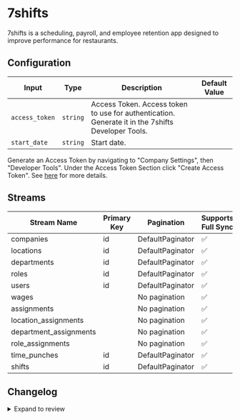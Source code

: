 # 7shifts
7shifts is a scheduling, payroll, and employee retention app designed to improve performance for restaurants.

## Configuration

| Input | Type | Description | Default Value |
|-------|------|-------------|---------------|
| `access_token` | `string` | Access Token. Access token to use for authentication. Generate it in the 7shifts Developer Tools. |  |
| `start_date` | `string` | Start date.  |  |

Generate an Access Token by navigating to "Company Settings", then "Developer Tools". Under the Access Token Section click "Create Access Token". See [here](https://developers.7shifts.com/reference/authentication#creating-access-tokens) for more details.

## Streams
| Stream Name | Primary Key | Pagination | Supports Full Sync | Supports Incremental |
|-------------|-------------|------------|---------------------|----------------------|
| companies | id | DefaultPaginator | ✅ |  ✅  |
| locations | id | DefaultPaginator | ✅ |  ✅  |
| departments | id | DefaultPaginator | ✅ |  ✅  |
| roles | id | DefaultPaginator | ✅ |  ✅  |
| users | id | DefaultPaginator | ✅ |  ✅  |
| wages |  | No pagination | ✅ |  ❌  |
| assignments |  | No pagination | ✅ |  ❌  |
| location_assignments |  | No pagination | ✅ |  ❌  |
| department_assignments |  | No pagination | ✅ |  ❌  |
| role_assignments |  | No pagination | ✅ |  ❌  |
| time_punches | id | DefaultPaginator | ✅ |  ✅  |
| shifts | id | DefaultPaginator | ✅ |  ✅  |

## Changelog

<details>
  <summary>Expand to review</summary>

| Version | Date | Pull Request | Subject |
|---------|------|--------------|---------|
| 0.0.29 | 2025-09-02 | [65634](https://github.com/airbytehq/airbyte/pull/65634) | Update dependencies |
| 0.0.28 | 2025-07-26 | [63784](https://github.com/airbytehq/airbyte/pull/63784) | Update dependencies |
| 0.0.27 | 2025-07-19 | [63455](https://github.com/airbytehq/airbyte/pull/63455) | Update dependencies |
| 0.0.26 | 2025-07-12 | [63092](https://github.com/airbytehq/airbyte/pull/63092) | Update dependencies |
| 0.0.25 | 2025-06-28 | [60637](https://github.com/airbytehq/airbyte/pull/60637) | Update dependencies |
| 0.0.24 | 2025-05-10 | [59906](https://github.com/airbytehq/airbyte/pull/59906) | Update dependencies |
| 0.0.23 | 2025-05-03 | [59328](https://github.com/airbytehq/airbyte/pull/59328) | Update dependencies |
| 0.0.22 | 2025-04-26 | [58688](https://github.com/airbytehq/airbyte/pull/58688) | Update dependencies |
| 0.0.21 | 2025-04-19 | [58241](https://github.com/airbytehq/airbyte/pull/58241) | Update dependencies |
| 0.0.20 | 2025-04-12 | [57622](https://github.com/airbytehq/airbyte/pull/57622) | Update dependencies |
| 0.0.19 | 2025-04-05 | [57120](https://github.com/airbytehq/airbyte/pull/57120) | Update dependencies |
| 0.0.18 | 2025-03-29 | [56602](https://github.com/airbytehq/airbyte/pull/56602) | Update dependencies |
| 0.0.17 | 2025-03-22 | [55404](https://github.com/airbytehq/airbyte/pull/55404) | Update dependencies |
| 0.0.16 | 2025-03-01 | [54850](https://github.com/airbytehq/airbyte/pull/54850) | Update dependencies |
| 0.0.15 | 2025-02-22 | [54239](https://github.com/airbytehq/airbyte/pull/54239) | Update dependencies |
| 0.0.14 | 2025-02-15 | [53889](https://github.com/airbytehq/airbyte/pull/53889) | Update dependencies |
| 0.0.13 | 2025-02-08 | [53419](https://github.com/airbytehq/airbyte/pull/53419) | Update dependencies |
| 0.0.12 | 2025-02-01 | [52926](https://github.com/airbytehq/airbyte/pull/52926) | Update dependencies |
| 0.0.11 | 2025-01-25 | [52175](https://github.com/airbytehq/airbyte/pull/52175) | Update dependencies |
| 0.0.10 | 2025-01-18 | [51725](https://github.com/airbytehq/airbyte/pull/51725) | Update dependencies |
| 0.0.9 | 2025-01-11 | [51241](https://github.com/airbytehq/airbyte/pull/51241) | Update dependencies |
| 0.0.8 | 2024-12-28 | [50494](https://github.com/airbytehq/airbyte/pull/50494) | Update dependencies |
| 0.0.7 | 2024-12-21 | [50183](https://github.com/airbytehq/airbyte/pull/50183) | Update dependencies |
| 0.0.6 | 2024-12-14 | [49575](https://github.com/airbytehq/airbyte/pull/49575) | Update dependencies |
| 0.0.5 | 2024-12-12 | [48964](https://github.com/airbytehq/airbyte/pull/48964) | Update dependencies |
| 0.0.4 | 2024-11-04 | [48174](https://github.com/airbytehq/airbyte/pull/48174) | Update dependencies |
| 0.0.3 | 2024-10-29 | [47829](https://github.com/airbytehq/airbyte/pull/47829) | Update dependencies |
| 0.0.2 | 2024-10-28 | [47575](https://github.com/airbytehq/airbyte/pull/47575) | Update dependencies |
| 0.0.1 | 2024-09-18 | | Initial release by [@topefolorunso](https://github.com/topefolorunso) via Connector Builder |

</details>
